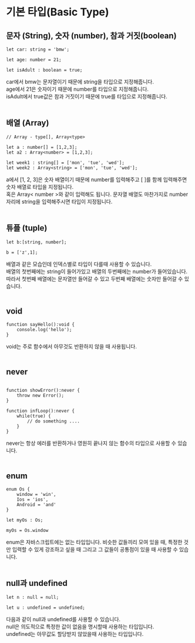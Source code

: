 # 기본 타입(Basic Type)



## 문자 (String), 숫자 (number), 참과 거짓(boolean)

```
let car: string = 'bmw';

let age: number = 21;

let isAdult : boolean = true;
```

car에서 bmw는 문자열이기 때문에 string을 타입으로 지정해줍니다.<br>
age에서 21은 숫자이기 때문에 number를 타입으로 지정해줍니다.<br>
isAdult에서 true값은 참과 거짓이기 때문에 true를 타입으로 지정해줍니다.
<br><br>





## 배열 (Array)

```
// Array - type[], Array<type>

let a : number[] = [1,2,3];
let a2 : Array<number> = [1,2,3];

let week1 : string[] = ['mon', 'tue', 'wed'];
let week2 : Array<string> = ['mon', 'tue', 'wed'];
```

a에서 [1, 2, 3]은 숫자 배열이기 때문에 number를 입력해주고 [  ]를 함께 입력해주면 숫자 배열로 타입을 지정됩니다.<br> 
혹은 Array< number >와 같이 입력해도 됩니다. 문자열 배열도 마찬가지로 number자리에 string을 입력해주시면 타입이 지정됩니다.
<br><br>




## 튜플 (tuple)

```
let b:[string, number];

b = ['z',1];
```

배열과 같은 모습인데 인덱스별로 타입이 다를때 사용할 수 있습니다. <br>
배열의 첫번째에는 string이 들어가있고 배열의 두번째에는 number가 들어있습니다. 따라서 첫번째 배열에는 문자열만 들어갈 수 있고 두번째 배열에는 숫자만 들어갈 수 있습니다.
<br><br>




## void

```
function sayHello():void {
    console.log('hello');
}
```

void는 주로 함수에서 아무것도 반환하지 않을 때 사용됩니다.
<br><br>




## never

```

function showError():never {
    throw new Error();
}

function infLoop():never {
    while(true) {
        // do something ....
    }
}
```

never는 항상 에러를 반환하거나 영원히 끝나지 않는 함수의 타입으로 사용할 수 있습니다.
<br><br>




## enum

```
enum Os {
    window = 'win',
    Ios = 'ios',
    Android = 'and'
}

let myOs : Os;

myOs = Os.window
```

enum은 자바스크립트에는 없는 타입입니다. 비슷한 값들끼리 모여 있을 때, 특정한 것만 입력할 수 있게 강조하고 싶을 때 그리고 그 값들이 공통점이 있을 때 사용할 수 있습니다.
<br><br>




## null과 undefined

```
let n : null = null;

let u : undefined = undefined;
```

다음과 같이 null과 undefined를 사용할 수 있습니다.<br>
null은 의도적으로 특정한 값이 없음을 명시할때 사용하는 타입입니다.<br>
undefined는 아무값도 할당받지 않았을때 사용하는 타입입니다.

